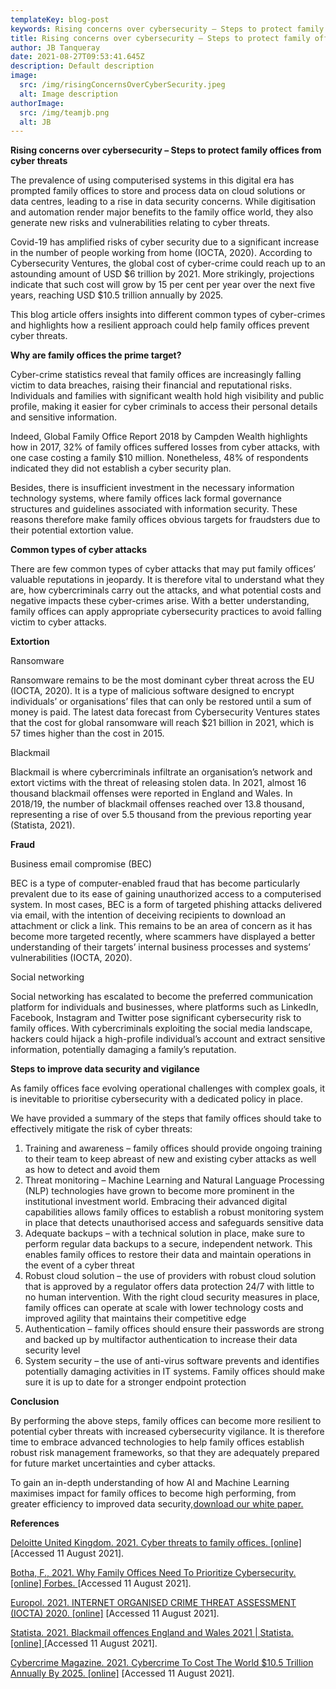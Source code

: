 ```yaml
---
templateKey: blog-post
keywords: Rising concerns over cybersecurity – Steps to protect family offices from cyber threats
title: Rising concerns over cybersecurity – Steps to protect family offices from cyber threats
author: JB Tanqueray
date: 2021-08-27T09:53:41.645Z
description: Default description
image:
  src: /img/risingConcernsOverCyberSecurity.jpeg
  alt: Image description
authorImage: 
  src: /img/teamjb.png
  alt: JB
---
```

<b>Rising concerns over cybersecurity – Steps to protect family offices from cyber threats</b>

The prevalence of using computerised systems in this digital era has prompted family offices to store and process data on cloud solutions or data centres, leading to a rise in data security concerns. While digitisation and automation render major benefits to the family office world, they also generate new risks and vulnerabilities relating to cyber threats.

Covid-19 has amplified risks of cyber security due to a significant increase in the number of people working from home (IOCTA, 2020). According to Cybersecurity Ventures, the global cost of cyber-crime could reach up to an astounding amount of USD $6 trillion by 2021. More strikingly, projections indicate that such cost will grow by 15 per cent per year over the next five years, reaching USD $10.5 trillion annually by 2025.

This blog article offers insights into different common types of cyber-crimes and highlights how a resilient approach could help family offices prevent cyber threats.

<b>Why are family offices the prime target?</b>

Cyber-crime statistics reveal that family offices are increasingly falling victim to data breaches, raising their financial and reputational risks. Individuals and families with significant wealth hold high visibility and public profile, making it easier for cyber criminals to access their personal details and sensitive information.

Indeed, Global Family Office Report 2018 by Campden Wealth highlights how in 2017, 32% of family offices suffered losses from cyber attacks, with one case costing a family $10 million. Nonetheless, 48% of respondents indicated they did not establish a cyber security plan.

Besides, there is insufficient investment in the necessary information technology systems, where family offices lack formal governance structures and guidelines associated with information security. These reasons therefore make family offices obvious targets for fraudsters due to their potential extortion value.

<b>Common types of cyber attacks</b>

There are few common types of cyber attacks that may put family offices’ valuable reputations in jeopardy. It is therefore vital to understand what they are, how cybercriminals carry out the attacks, and what potential costs and negative impacts these cyber-crimes arise. With a better understanding, family offices can apply appropriate cybersecurity practices to avoid falling victim to cyber attacks.

<b>Extortion</b>

Ransomware

Ransomware remains to be the most dominant cyber threat across the EU (IOCTA, 2020). It is a type of malicious software designed to encrypt individuals’ or organisations’ files that can only be restored until a sum of money is paid. The latest data forecast from Cybersecurity Ventures states that the cost for global ransomware will reach $21 billion in 2021, which is 57 times higher than the cost in 2015.

Blackmail

Blackmail is where cybercriminals infiltrate an organisation’s network and extort victims with the threat of releasing stolen data. In 2021, almost 16 thousand blackmail offenses were reported in England and Wales. In 2018/19, the number of blackmail offenses reached over 13.8 thousand, representing a rise of over 5.5 thousand from the previous reporting year (Statista, 2021).

<b>Fraud</b>

Business email compromise (BEC)

BEC is a type of computer-enabled fraud that has become particularly prevalent due to its ease of gaining unauthorized access to a computerised system. In most cases, BEC is a form of targeted phishing attacks delivered via email, with the intention of deceiving recipients to download an attachment or click a link. This remains to be an area of concern as it has become more targeted recently, where scammers have displayed a better understanding of their targets’ internal business processes and systems’ vulnerabilities (IOCTA, 2020).

Social networking

Social networking has escalated to become the preferred communication platform for individuals and businesses, where platforms such as LinkedIn, Facebook, Instagram and Twitter pose significant cybersecurity risk to family offices. With cybercriminals exploiting the social media landscape, hackers could hijack a high-profile individual’s account and extract sensitive information, potentially damaging a family’s reputation.

<b>Steps to improve data security and vigilance</b>

As family offices face evolving operational challenges with complex goals, it is inevitable to prioritise cybersecurity with a dedicated policy in place.

We have provided a summary of the steps that family offices should take to effectively mitigate the risk of cyber threats:

1. Training and awareness – family offices should provide ongoing training to their team to keep abreast of new and existing cyber attacks as well as how to detect and avoid them
2. Threat monitoring – Machine Learning and Natural Language Processing (NLP) technologies have grown to become more prominent in the institutional investment world. Embracing their advanced digital capabilities allows family offices to establish a robust monitoring system in place that detects unauthorised access and safeguards sensitive data
3. Adequate backups – with a technical solution in place, make sure to perform regular data backups to a secure, independent network. This enables family offices to restore their data and maintain operations in the event of a cyber threat
4. Robust cloud solution – the use of providers with robust cloud solution that is approved by a regulator offers data protection 24/7 with little to no human intervention. With the right cloud security measures in place, family offices can operate at scale with lower technology costs and improved agility that maintains their competitive edge
5. Authentication – family offices should ensure their passwords are strong and backed up by multifactor authentication to increase their data security level
6. System security – the use of anti-virus software prevents and identifies potentially damaging activities in IT systems. Family offices should make sure it is up to date for a stronger endpoint protection

<b>Conclusion</b>

By performing the above steps, family offices can become more resilient to potential cyber threats with increased cybersecurity vigilance. It is therefore time to embrace advanced technologies to help family offices establish robust risk management frameworks, so that they are adequately prepared for future market uncertainties and cyber attacks.

To gain an in-depth understanding of how AI and Machine Learning maximises impact for family offices to become high performing, from greater efficiency to improved data security,[download our white paper.]()

<b>References</b>


[Deloitte United Kingdom. 2021. Cyber threats to family offices. [online]](https://www2.deloitte.com/uk/en/pages/private-markets/articles/cyber-threats-to-family-offices.html) [Accessed 11 August 2021].

[Botha, F., 2021. Why Family Offices Need To Prioritize Cybersecurity. [online] Forbes. ](https://www.forbes.com/sites/francoisbotha/2018/11/10/why-family-offices-need-to-prioritize-cyber-security/?sh=1a56a6d6601a) [Accessed 11 August 2021].

[Europol. 2021. INTERNET ORGANISED CRIME THREAT ASSESSMENT (IOCTA) 2020. [online]](https://www.europol.europa.eu/publications-events/main-reports/internet-organised-crime-threat-assessment-iocta-2020) [Accessed 11 August 2021].

[Statista. 2021. Blackmail offences England and Wales 2021 | Statista. [online] ](https://www.statista.com/statistics/303565/blackmail-in-england-and-wales-uk-y-on-y/) [Accessed 11 August 2021].

[Cybercrime Magazine. 2021. Cybercrime To Cost The World $10.5 Trillion Annually By 2025. [online]](https://cybersecurityventures.com/hackerpocalypse-cybercrime-report-2016/) [Accessed 11 August 2021].
